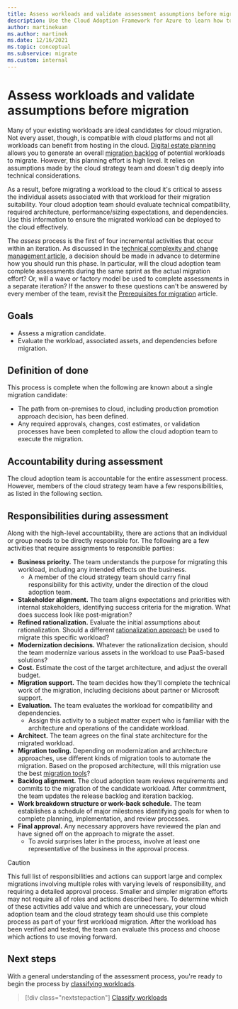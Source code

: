 ```yaml
---
title: Assess workloads and validate assessment assumptions before migration
description: Use the Cloud Adoption Framework for Azure to learn how to validate assessment assumptions before beginning migration to the cloud.
author: martinekuan
ms.author: martinek
ms.date: 12/16/2021
ms.topic: conceptual
ms.subservice: migrate
ms.custom: internal
---
```


# Assess workloads and validate assumptions before migration

Many of your existing workloads are ideal candidates for cloud migration. Not every asset, though, is compatible with cloud platforms and not all workloads can benefit from hosting in the cloud. [Digital estate planning](../../../digital-estate/index.md) allows you to generate an overall [migration backlog](../prerequisites/technical-complexity.md#migration-backlog) of potential workloads to migrate. However, this planning effort is high level. It relies on assumptions made by the cloud strategy team and doesn't dig deeply into technical considerations.

As a result, before migrating a workload to the cloud it's critical to assess the individual assets associated with that workload for their migration suitability. Your cloud adoption team should evaluate technical compatibility, required architecture, performance/sizing expectations, and dependencies. Use this information to ensure the migrated workload can be deployed to the cloud effectively.

The *assess* process is the first of four incremental activities that occur within an iteration. As discussed in the [technical complexity and change management article](../prerequisites/technical-complexity.md), a decision should be made in advance to determine how you should run this phase. In particular, will the cloud adoption team complete assessments during the same sprint as the actual migration effort? Or, will a wave or factory model be used to complete assessments in a separate iteration? If the answer to these questions can't be answered by every member of the team, revisit the [Prerequisites for migration](../prerequisites/index.md) article.

## Goals

* Assess a migration candidate.
* Evaluate the workload, associated assets, and dependencies before migration.

## Definition of done

This process is complete when the following are known about a single migration candidate:

* The path from on-premises to cloud, including production promotion approach decision, has been defined.
* Any required approvals, changes, cost estimates, or validation processes have been completed to allow the cloud adoption team to execute the migration.

## Accountability during assessment

The cloud adoption team is accountable for the entire assessment process. However, members of the cloud strategy team have a few responsibilities, as listed in the following section.

## Responsibilities during assessment

Along with the high-level accountability, there are actions that an individual or group needs to be directly responsible for. The following are a few activities that require assignments to responsible parties:

- **Business priority.** The team understands the purpose for migrating this workload, including any intended effects on the business.
  - A member of the cloud strategy team should carry final responsibility for this activity, under the direction of the cloud adoption team.
- **Stakeholder alignment.** The team aligns expectations and priorities with internal stakeholders, identifying success criteria for the migration. What does success look like post-migration?
- **Refined rationalization.** Evaluate the initial assumptions about rationalization. Should a different [rationalization approach](../../../digital-estate/rationalize.md) be used to migrate this specific workload?
- **Modernization decisions.** Whatever the rationalization decision, should the team modernize various assets in the workload to use PaaS-based solutions?
- **Cost.** Estimate the cost of the target architecture, and adjust the overall budget.
- **Migration support.** The team decides how they'll complete the technical work of the migration, including decisions about partner or Microsoft support.
- **Evaluation.** The team evaluates the workload for compatibility and dependencies.
  - Assign this activity to a subject matter expert who is familiar with the architecture and operations of the candidate workload.
- **Architect.** The team agrees on the final state architecture for the migrated workload.
- **Migration tooling.** Depending on modernization and architecture approaches, use different kinds of migration tools to automate the migration. Based on the proposed architecture, will this migration use the best [migration tools](../../azure-migration-guide/migration-tools-decision-guide.md)?
- **Backlog alignment.** The cloud adoption team reviews requirements and commits to the migration of the candidate workload. After commitment, the team updates the release backlog and iteration backlog.
- **Work breakdown structure or work-back schedule.** The team establishes a schedule of major milestones identifying goals for when to complete planning, implementation, and review processes.
- **Final approval.** Any necessary approvers have reviewed the plan and have signed off on the approach to migrate the asset.
  - To avoid surprises later in the process, involve at least one representative of the business in the approval process.

> [!CAUTION]
> This full list of responsibilities and actions can support large and complex migrations involving multiple roles with varying levels of responsibility, and requiring a detailed approval process. Smaller and simpler migration efforts may not require all of roles and actions described here. To determine which of these activities add value and which are unnecessary, your cloud adoption team and the cloud strategy team should use this complete process as part of your first workload migration. After the workload has been verified and tested, the team can evaluate this process and choose which actions to use moving forward.

## Next steps

With a general understanding of the assessment process, you're ready to begin the process by [classifying workloads](./classify.md).

> [!div class="nextstepaction"]
> [Classify workloads](./classify.md)
